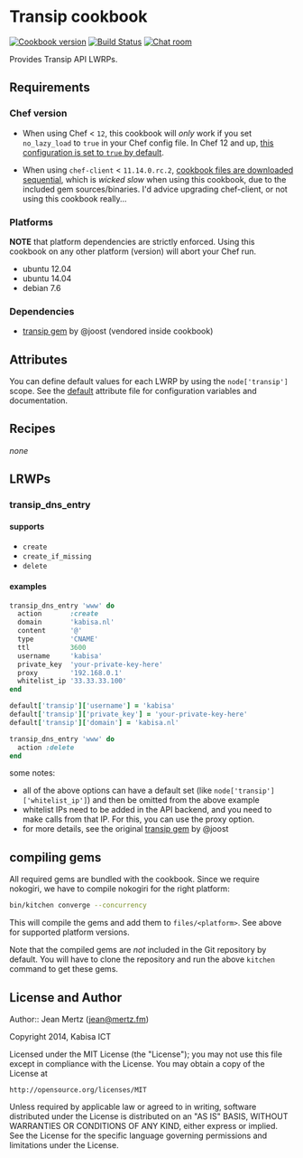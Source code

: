 # Transip cookbook

[![Cookbook version](https://img.shields.io/cookbook/v/transip.svg?style=flat)][transip]
[![Build Status](http://img.shields.io/travis/kabisa-cookbooks/transip.svg?style=flat)][travis]
[![Chat room](http://img.shields.io/badge/chat-gitter-green.svg?style=flat)][gitter]

Provides Transip API LWRPs.

[transip]: https://supermarket.getchef.com/cookbooks/transip
[travis]: https://travis-ci.org/kabisa-cookbooks/transip
[gitter]: https://gitter.im/kabisa-cookbooks/transip

## Requirements

### Chef version

* When using Chef < `12`, this cookbook will *only* work if you set
  `no_lazy_load` to `true` in your Chef config file. In Chef 12 and up, [this
  configuration is set to `true` by default][no_lazy_load].

* When using `chef-client` < `11.14.0.rc.2`, [cookbook files are downloaded
  sequential][sequential], which is *wicked slow* when using this cookbook, due
  to the included gem sources/binaries. I'd advice upgrading chef-client, or not
  using this cookbook really...

[no_lazy_load]: https://github.com/opscode/chef/blob/b75e1de72453e20312dcdc1ea1a480c048ee59a9/RELEASE_NOTES.md#changed-no_lazy_load-config-default-to-true
[sequential]: https://tickets.opscode.com/browse/CHEF-4423

### Platforms

**NOTE** that platform dependencies are strictly enforced. Using this cookbook
on any other platform (version) will abort your Chef run.

* ubuntu 12.04
* ubuntu 14.04
* debian 7.6

### Dependencies

* [transip gem][] by @joost (vendored inside cookbook)

[transip gem]: https://github.com/joost/transip

## Attributes

You can define default values for each LWRP by using the `node['transip']`
scope. See the [default][] attribute file for configuration variables and
documentation.

[default]: attributes/default.rb

## Recipes

*none*

## LRWPs

### transip_dns_entry

#### supports

* `create`
* `create_if_missing`
* `delete`

#### examples

```ruby
transip_dns_entry 'www' do
  action       :create
  domain       'kabisa.nl'
  content      '@'
  type         'CNAME'
  ttl          3600
  username     'kabisa'
  private_key  'your-private-key-here'
  proxy        '192.168.0.1'
  whitelist_ip '33.33.33.100'
end
```

```ruby
default['transip']['username'] = 'kabisa'
default['transip']['private_key'] = 'your-private-key-here'
default['transip']['domain'] = 'kabisa.nl'

transip_dns_entry 'www' do
  action :delete
end
```

some notes:

* all of the above options can have a default set (like
  `node['transip']['whitelist_ip']`) and then be omitted from the above example
* whitelist IPs need to be added in the API backend, and you need to make calls
  from that IP. For this, you can use the proxy option.
* for more details, see the original [transip gem][] by @joost

## compiling gems

All required gems are bundled with the cookbook. Since we require nokogiri, we
have to compile nokogiri for the right platform:

```bash
bin/kitchen converge --concurrency
```

This will compile the gems and add them to `files/<platform>`. See above for
supported platform versions.

Note that the compiled gems are *not* included in the Git repository by default.
You will have to clone the repository and run the above `kitchen` command to get
these gems.

## License and Author

Author:: Jean Mertz (<jean@mertz.fm>)

Copyright 2014, Kabisa ICT

Licensed under the MIT License (the "License");
you may not use this file except in compliance with the License.
You may obtain a copy of the License at

    http://opensource.org/licenses/MIT

Unless required by applicable law or agreed to in writing, software distributed
under the License is distributed on an "AS IS" BASIS, WITHOUT WARRANTIES OR
CONDITIONS OF ANY KIND, either express or implied. See the License for the
specific language governing permissions and limitations under the License.
